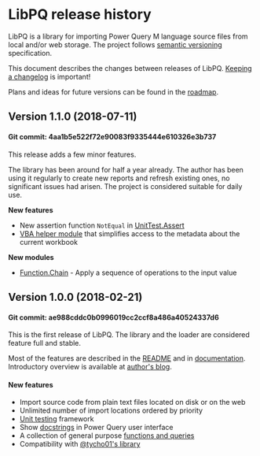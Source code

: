 # LibPQ release history

LibPQ is a library for importing Power Query M language source files from local
and/or web storage. The project follows [semantic versioning](https://semver.org/)
specification.

This document describes the changes between releases of LibPQ. [Keeping a
changelog](http://keepachangelog.com) is important!

Plans and ideas for future versions can be found in the [roadmap](ROADMAP.md).

<!--
## Unreleased changes (currently in git master)
-->



## Version 1.1.0 (2018-07-11)

#### Git commit: 4aa1b5e522f72e90083f9335444e610326e3b737

This release adds a few minor features.

The library has been around for half a year already. The author has been using
it regularly to create new reports and refresh existing ones, no significant
issues had arisen. The project is considered suitable for daily use.

**New features**

- New assertion function `NotEqual` in
  [UnitTest.Assert](Modules/UnitTest.Assert.pq)
- [VBA helper module](VBA/LibPQ_ThisWorkbook.bas) that simplifies access to the
  metadata about the current workbook

**New modules**

- [Function.Chain](Modules/Function.Chain.pq) -
  Apply a sequence of operations to the input value



## Version 1.0.0 (2018-02-21)

#### Git commit: ae988cddc0b0996019cc2ccf8a486a40524337d6

This is the first release of LibPQ. The library and the loader are considered
feature full and stable.

Most of the features are described in the [README](README.md) and in
[documentation][docs]. Introductory overview is available at [author's
blog][intro].


#### New features
- Import source code from plain text files located on disk or on the web
- Unlimited number of import locations ordered by priority
- [Unit testing][unittesting] framework
- Show [docstrings] in Power Query user interface
- A collection of general purpose [functions and queries][modules]
- Compatibility with [@tycho01's library][tycho01]

[docs]: Docs/README.md
[docstrings]: Docs/Docstrings.md
[intro]: https://potyarkin.ml/posts/2018/expanding-power-query-standard-library-introducing-libpq/
[modules]: Docs/Modules.md
[tycho01]: https://github.com/tycho01/pquery
[unittesting]: Docs/UnitTesting.md
